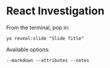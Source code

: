 
# React Investigation

From the terminal, pop in:

  ```yo reveal:slide "Slide Title"```

Available options:

 ```--markdown --attributes --notes```
